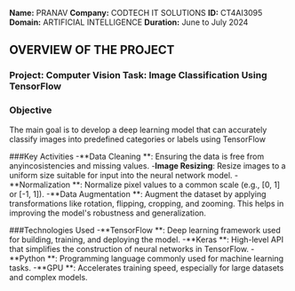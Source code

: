 **Name:** PRANAV
**Company:** CODTECH IT SOLUTIONS
**ID:** CT4AI3095
**Domain:** ARTIFICIAL INTELLIGENCE
**Duration:** June to July 2024


## OVERVIEW OF THE PROJECT

### Project: Computer Vision Task: Image Classification Using TensorFlow

### Objective
The main goal is to develop a deep learning model that can accurately classify images into predefined categories or labels using TensorFlow 

###Key Activities
-**Data Cleaning **: Ensuring the data is free from anyincosistencies and missing values.
-**Image Resizing**: Resize images to a uniform size suitable for input into the neural network model.
-**Normalization **: Normalize pixel values to a common scale (e.g., [0, 1] or [-1, 1]).
-**Data Augmentation **: Augment the dataset by applying transformations like rotation, flipping, cropping, and zooming. This helps in improving the model's robustness and generalization.

###Technologies Used
-**TensorFlow **: Deep learning framework used for building, training, and deploying the model.
-**Keras **: High-level API that simplifies the construction of neural networks in TensorFlow.
-**Python  **: Programming language commonly used for machine learning tasks.
-**GPU **: Accelerates training speed, especially for large datasets and complex models.

